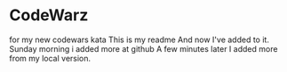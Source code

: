 # CodeWarz
for my new codewars kata
This is my readme
And now I've added to it.
Sunday morning i added more at github
A few minutes later I added more from my local version.
